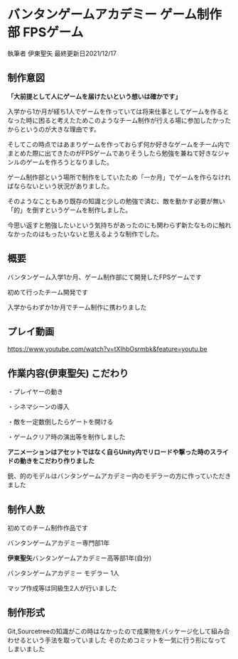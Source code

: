 # バンタンゲームアカデミー ゲーム制作部 FPSゲーム
執筆者 伊東聖矢 最終更新日2021/12/17

## 制作意図

**「大前提として人にゲームを届けたいという想いは確かです」**

入学から1か月が経ち1人でゲームを作っていては将来仕事としてゲームを作るとなった時に困ると考えたためこのようなチーム制作が行える場に参加したかったからというのが大きな理由です。

そしてこの時点ではあまりゲームを作っておらず何か好きなゲームをチーム内でまとめた際に出てきたのがFPSゲームでありそうしたら勉強を兼ねて好きなジャンルのゲームを作ろうとなりました。

ゲーム制作部という場所で制作をしていたため「一か月」でゲームを作らなければならないという状況がありました。

そのようなこともあり既存の知識と少しの勉強で済む、敵を動かす必要が無い「的」を倒すというゲームを制作しました。

今思い返すと勉強したいという気持ちがあったのにも関わらず新たなものに触れなかったのはもったいないと思えるような制作でした。

## 概要

バンタンゲーム入学1か月、ゲーム制作部にて開発したFPSゲームです

初めて行ったチーム開発です

入学からわずか1か月でチーム制作に携わりました

## プレイ動画

https://www.youtube.com/watch?v=tXIhbOsrmbk&feature=youtu.be

## 作業内容(伊東聖矢) こだわり

・プレイヤーの動き

・シネマシーンの導入

・敵を一定数倒したらゲートを開ける

・ゲームクリア時の演出等を制作しました

**アニメーションはアセットではなく自らUnity内でリロードや撃った時のスライドの動きをこだわり作りました**

銃、的のモデルはバンタンゲームアカデミー内のモデラーの方に作っていただきました

## 制作人数

初めてのチーム制作作品です


バンタンゲームアカデミー専門部1年


**伊東聖矢**バンタンゲームアカデミー高等部1年(自分) 


バンタンゲームアカデミー モデラー 1人


マップ作成等は同級生2人が行いました


## 制作形式
Git,Sourcetreeの知識がこの時はなかったので成果物をパッケージ化して組み合わせるという手法を取っていました
そのためコミットを一気に行う形になってしまいました
